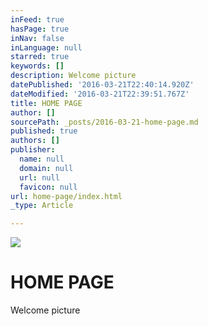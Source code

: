 ```yaml
---
inFeed: true
hasPage: true
inNav: false
inLanguage: null
starred: true
keywords: []
description: Welcome picture
datePublished: '2016-03-21T22:40:14.920Z'
dateModified: '2016-03-21T22:39:51.767Z'
title: HOME PAGE
author: []
sourcePath: _posts/2016-03-21-home-page.md
published: true
authors: []
publisher:
  name: null
  domain: null
  url: null
  favicon: null
url: home-page/index.html
_type: Article

---
```

![](https://the-grid-user-content.s3-us-west-2.amazonaws.com/2f0be0dd-09bf-4f3a-878b-11e7a8327025.jpg)

# HOME PAGE

Welcome picture